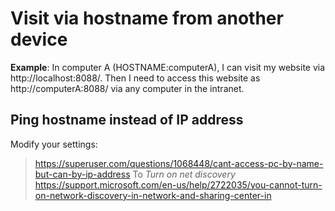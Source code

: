 # Visit via hostname from another device

**Example**: In computer A (HOSTNAME:computerA), I can visit my website via http://localhost:8088/. Then I need to access this website as http://computerA:8088/ via any computer in the intranet.

## Ping hostname instead of IP address
Modify your settings:
> https://superuser.com/questions/1068448/cant-access-pc-by-name-but-can-by-ip-address
To *Turn on net discovery*
> https://support.microsoft.com/en-us/help/2722035/you-cannot-turn-on-network-discovery-in-network-and-sharing-center-in
